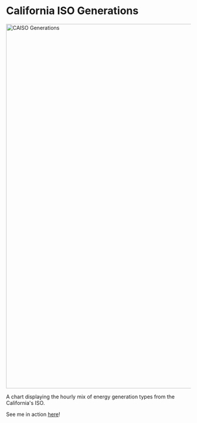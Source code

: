 # California ISO Generations

<img width="994" alt="CAISO Generations" src="https://user-images.githubusercontent.com/6363316/35478191-65acf52a-038b-11e8-909d-a1533add906e.png">

A chart displaying the hourly mix of energy generation types from the California's ISO.

See me in action [here](http://caiso-generations.herokuapp.com/)!
